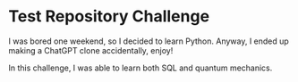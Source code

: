# Test Repository Challenge

I was bored one weekend, so I decided to learn Python. Anyway, I ended up making a ChatGPT clone accidentally, enjoy!

In this challenge, I was able to learn both SQL and quantum mechanics.
